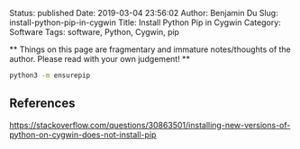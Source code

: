 Status: published
Date: 2019-03-04 23:56:02
Author: Benjamin Du
Slug: install-python-pip-in-cygwin
Title: Install Python Pip in Cygwin
Category: Software
Tags: software, Python, Cygwin, pip

**
Things on this page are fragmentary and immature notes/thoughts of the author.
Please read with your own judgement!
**

```bash
python3 -m ensurepip
```

## References

https://stackoverflow.com/questions/30863501/installing-new-versions-of-python-on-cygwin-does-not-install-pip<Paste>
